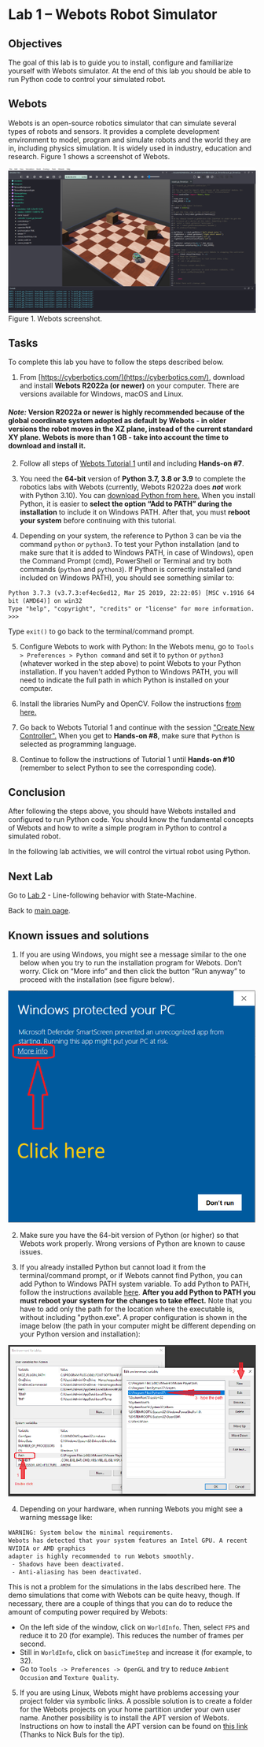 # Lab 1 – Webots Robot Simulator

## Objectives

The goal of this lab is to guide you to install, configure and familiarize yourself with Webots simulator. At the end of this lab you should be able to run Python code to control your simulated robot. 

## Webots
Webots is an open-source robotics simulator that can simulate several types of robots and sensors. It provides a complete development environment to model, program and simulate robots and the world they are in, including physics simulation. It is widely used in industry, education and research. Figure 1 shows a screenshot of Webots.

![Webots screenshot](../Lab1/Webots_screenshot.png)
Figure 1. Webots screenshot.

## Tasks
To complete this lab you have to follow the steps described below. 

1. From [https://cyberbotics.com/](https://cyberbotics.com/), download and install **Webots R2022a (or newer)** on your computer. There are versions available for Windows, macOS and Linux. 
#### _Note:_ Version R2022a or newer is highly recommended because of the global coordinate system adopted as default by Webots - in older versions the robot moves in the XZ plane, instead of the current standard XY plane. Webots is more than 1 GB - take into account the time to download and install it.

2. Follow all steps of [Webots Tutorial 1](https://cyberbotics.com/doc/guide/tutorial-1-your-first-simulation-in-webots) until and including **Hands-on #7**.

3. You need the **64-bit** version of **Python 3.7, 3.8 or 3.9** to complete the robotics labs with Webots (currently, Webots R2022a does _**not**_ work with Python 3.10). You can [download Python from here.](https://www.python.org/downloads/) When you install Python, it is easier to **select the option “Add to PATH” during the installation** to include it on Windows PATH. After that, you must **reboot your system** before continuing with this tutorial.  

4. Depending on your system, the reference to Python 3 can be via the command `python` or `python3`. To test your Python installation (and to make sure that it is added to Windows PATH, in case of Windows), open the Command Prompt (cmd), PowerShell or Terminal and try both commands (`python` and `python3`). If Python is correctly installed (and included on Windows PATH), you should see something similar to:
```
Python 3.7.3 (v3.7.3:ef4ec6ed12, Mar 25 2019, 22:22:05) [MSC v.1916 64 bit (AMD64)] on win32
Type "help", "copyright", "credits" or "license" for more information.
>>>
```
  Type `exit()` to go back to the terminal/command prompt.

5. Configure Webots to work with Python: In the Webots menu, go to `Tools > Preferences > Python command` and set it to `python` or `python3` (whatever worked in the step above) to point Webots to your Python installation. If you haven't added Python to Windows PATH, you will need to indicate the full path in which Python is installed on your computer.

6. Install the libraries NumPy and OpenCV. Follow the instructions [from here.](https://cyberbotics.com/doc/guide/using-python#libraries)

7. Go back to Webots Tutorial 1 and continue with the session ["Create New Controller".](https://cyberbotics.com/doc/guide/tutorial-1-your-first-simulation-in-webots?tab-language=python#create-a-new-controller) When you get to **Hands-on #8**, make sure that `Python` is selected as programming language.

7. Continue to follow the instructions of Tutorial 1 until **Hands-on #10** (remember to select Python to see the corresponding code). 

## Conclusion
After following the steps above, you should have Webots installed and configured to run Python code. You should know the fundamental concepts of Webots and how to write a simple program in Python to control a simulated robot.

In the following lab activities, we will control the virtual robot using Python.

## Next Lab
Go to [Lab 2](../Lab2/ReadMe.md) - Line-following behavior with State-Machine.

Back to [main page](../README.md).

## Known issues and solutions

1. If you are using Windows, you might see a message similar to the one below when you try to run the installation program for Webots. Don’t worry. Click on “More info” and then click the button “Run anyway” to proceed with the installation (see figure below).

  ![Windows message](../Lab1/windows_message.png)

2. Make sure you have the 64-bit version of Python (or higher) so that Webots work properly. Wrong versions of Python are known to cause issues.

3. If you already installed Python but cannot load it from the terminal/command prompt, or if Webots cannot find Python, you can add Python to Windows PATH system variable. To add Python to PATH, follow the instructions available [here](https://datatofish.com/add-python-to-windows-path/). **After you add Python to PATH you must reboot your system for the changes to take effect.** Note that you have to add only the path for the location where the executable is, without including "python.exe". A proper configuration is shown in the image below (the path in your computer might be different depending on your Python version and installation):

![windows_path_variable_python.png](windows_path_variable_python.png)

4. Depending on your hardware, when running Webots you might see a warning message like: 

```
WARNING: System below the minimal requirements.
Webots has detected that your system features an Intel GPU. A recent NVIDIA or AMD graphics
adapter is highly recommended to run Webots smoothly. 
 - Shadows have been deactivated.
 - Anti-aliasing has been deactivated.
```

This is not a problem for the simulations in the labs described here. The demo simulations that come with Webots can be quite heavy, though. If necessary, there are a couple of things that you can do to reduce the amount of computing power required by Webots:
- On the left side of the window, click on `WorldInfo`. Then, select `FPS` and reduce it to 20 (for example). This reduces the number of frames per second.
- Still in `WorldInfo`, click on `basicTimeStep` and increase it (for example, to 32).
- Go to `Tools -> Preferences -> OpenGL` and try to reduce `Ambient Occusion` and `Texture Quality`.

5. If you are using Linux, Webots might have problems accessing your project folder via symbolic links. A possible solution is to create a folder for the Webots projects on your home partition under your own user name. Another possibility is to install the APT version of Webots. Instructions on how to install the APT version can be found on [this link](https://www.cyberbotics.com/doc/guide/installation-procedure) (Thanks to Nick Buls for the tip).

